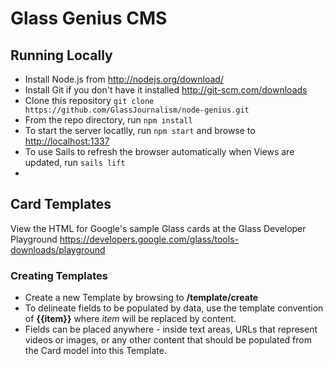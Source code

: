 # Glass Genius CMS

## Running Locally

* Install Node.js from http://nodejs.org/download/
* Install Git if you don't have it installed http://git-scm.com/downloads
* Clone this repository ````git clone https://github.com/GlassJournalism/node-genius.git````
* From the repo directory, run ````npm install````
* To start the server locatlly, run ```npm start``` and browse to [http://localhost:1337](http://localhost:1337)
* To use Sails to refresh the browser automatically when Views are updated, run ````sails lift````
* 

## Card Templates

View the HTML for Google's sample Glass cards at the Glass Developer Playground
https://developers.google.com/glass/tools-downloads/playground

### Creating Templates

* Create a new Template by browsing to **/template/create**
* To delineate fields to be populated by data, use the template convention of **{{item}}** where *item* will be replaced by content.  
* Fields can be placed anywhere - inside text areas, URLs that represent videos or images, or any other content that should be populated from the Card model into this Template.
